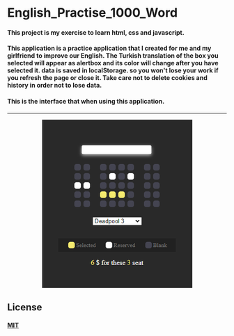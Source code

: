 # English_Practise_1000_Word

#### This project is my exercise to learn html, css and javascript.

#### This application is a practice application that I created for me and my girlfriend to improve our English. The Turkish translation of the box you selected will appear as alertbox and its color will change after you have selected it. data is saved in localStorage. so you won't lose your work if you refresh the page or close it. Take care not to delete cookies and history in order not to lose data.

#### This is the interface that when using this application.
_______________________________________________________________________________________________________________________

<p align="center">
  <img src="https://github.com/batuhncbk/cinema_ticket_application/blob/main/film_ticket.PNG" alt="Github görselim"/>
</p>

## License
#### [MIT](https://choosealicense.com/licenses/mit/)
